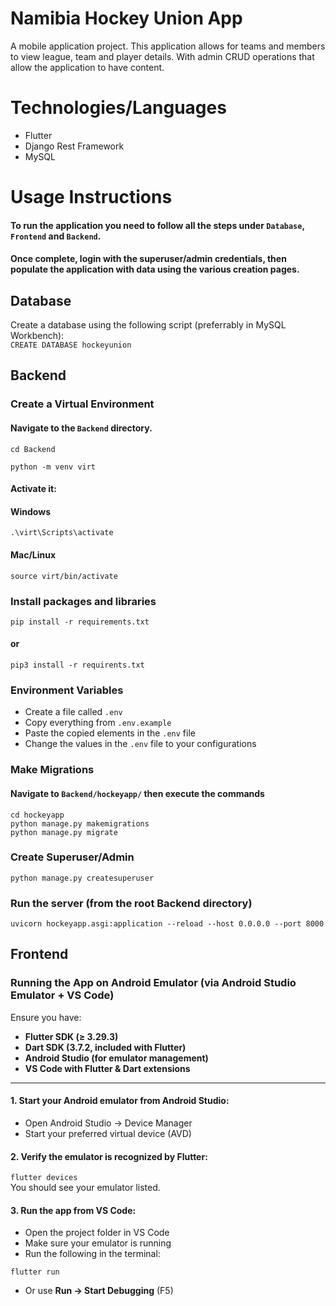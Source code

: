 # Namibia Hockey Union App

A mobile application project. This application allows for teams and members to view league, team and player details. With admin CRUD operations that allow the application to have content.

# Technologies/Languages

- Flutter
- Django Rest Framework
- MySQL

# Usage Instructions

#### To run the application you need to follow all the steps under `Database`, `Frontend` and `Backend`.
#### Once complete, login with the superuser/admin credentials, then populate the application with data using the various creation pages.

## Database
Create a database using the following script (preferrably in MySQL Workbench): \
`CREATE DATABASE hockeyunion`

## Backend

###  Create a Virtual Environment
#### Navigate to the `Backend` directory.
```
cd Backend

python -m venv virt
``` 
#### Activate it:
#### Windows
`.\virt\Scripts\activate`
#### Mac/Linux
`source virt/bin/activate`

### Install packages and libraries
`pip install -r requirements.txt`
#### or
`pip3 install -r requirents.txt`

### Environment Variables
- Create a file called `.env`
- Copy everything from `.env.example`
- Paste the copied elements in the `.env` file
- Change the values in the `.env` file to your configurations

### Make Migrations
#### Navigate to `Backend/hockeyapp/` then execute the commands
```
cd hockeyapp
python manage.py makemigrations
python manage.py migrate
```

### Create Superuser/Admin
`python manage.py createsuperuser`

### Run the server (from the root Backend directory)
`uvicorn hockeyapp.asgi:application --reload --host 0.0.0.0 --port 8000`

## Frontend
### Running the App on Android Emulator (via Android Studio Emulator + VS Code)

Ensure you have:
- **Flutter SDK (≥ 3.29.3)**
- **Dart SDK (3.7.2, included with Flutter)**
- **Android Studio (for emulator management)**
- **VS Code with Flutter & Dart extensions**

---
#### 1. Start your Android emulator from Android Studio: 
- Open Android Studio → Device Manager
- Start your preferred virtual device (AVD)

#### 2. Verify the emulator is recognized by Flutter:

`flutter devices` \
You should see your emulator listed.

#### 3. Run the app from VS Code:
- Open the project folder in VS Code
- Make sure your emulator is running
- Run the following in the terminal:

`flutter run`

- Or use **Run → Start Debugging** (F5)
